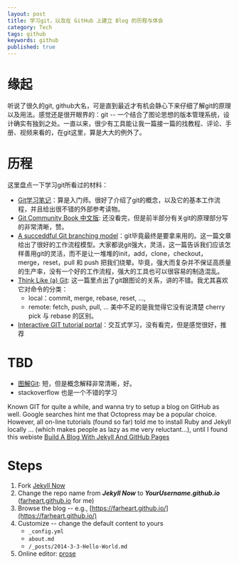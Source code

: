 ```yaml
---
layout: post
title: 学习git，以及在 GitHub 上建立 Blog 的历程与体会
category: Tech
tags: github
keywords: github
published: true
---
```


# 缘起

听说了很久的git, github大名，可是直到最近才有机会静心下来仔细了解git的原理以及用法。感觉还是很开眼界的：git -- 一个结合了图论思想的版本管理系统，设计确实有独到之处。一直以来，很少有工具能让我一篇接一篇的找教程、评论、手册、视频来看的，在git这里，算是大大的例外了。

# 历程

这里盘点一下学习git所看过的材料：
* [Git学习笔记](http://shanewfx.github.io/blog/2012/04/21/learn-git-command/)：算是入门师。很好了介绍了git的概念，以及它的基本工作流程，并且给出很不错的外部参考读物。
* [Git Community Book 中文版](http://gitbook.liuhui998.com/index.html): 还没看完，但是前半部分有关git的原理部分写的非常清晰，赞。
* [A succeddful Git branching model](http://nvie.com/posts/a-successful-git-branching-model/)：git毕竟最终是要拿来用的。这一篇文章给出了很好的工作流程模型。大家都说git强大，灵活，这一篇告诉我们应该怎样善用git的灵活，而不是让一堆堆的init，add，clone，checkout，merge，reset，pull 和 push 把我们绕晕。毕竟，强大而复杂并不保证高质量的生产率，没有一个好的工作流程，强大的工具也可以很容易的制造混乱。
* [Think Like (a) Git](http://think-like-a-git.net/epic.html#testing-out-merges): 这一篇里点出了git跟图论的关系，讲的不错。我尤其喜欢它对命令的分类：
	- local：commit, merge, rebase, reset, ..., 
	- remote: fetch, push, pull, ...
美中不足的是我觉得它没有说清楚 cherry pick 与 rebase 的区别。
* [Interactive GIT tutorial portal](http://gitimmersion.com/lab_01.html)：交互式学习，没有看完，但是感觉很好，推荐

# TBD


* [图解Git](http://marklodato.github.io/visual-git-guide/index-zh-cn.html): 短，但是概念解释非常清晰，好。
* stackoverflow 也是一个不错的学习

Known GIT for quite a while, and wanna try to setup a blog on GitHub as well. Google searches hint me that Octopress may be a popular choice. However, all on-line tutorials (found so far) told me to install Ruby and Jekyll locally ... (which makes people as lazy as me very reluctant...), until I found this webiste [Build A Blog With Jekyll And GitHub Pages ](https://www.smashingmagazine.com/2014/08/build-blog-jekyll-github-pages/)

# Steps

1. Fork [Jekyll Now](http://www.github.com/barryclark/jekyll-now)
2. Change the repo name from ***Jekyll Now*** to ***YourUsername.github.io*** ([farheart.github.io](https://farheart.github.io/) for me)
3. Browse the blog -- e.g.,  [https://farheart.github.io/](https://farheart.github.io/)
4. Customize -- change the default content to yours
	* `_config.yml`
    * `about.md`
    * `/_posts/2014-3-3-Hello-World.md`
4. Online editor: [prose](http://prose.io/#farheart/farheart.github.io/tree/master)
